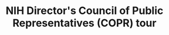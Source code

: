 ---
title: "NIH Director's Council of Public Representatives (COPR) tour"
project_id: 
date: 
conference_id: ""
presenters:
   - peter_bandettini
summary: "<p>NIH Director&#39;s Council of Public Representatives (COPR) tour</p>"
file: /assets/presentations/T171.ppt
filename: T171.ppt
layout: presentation
---